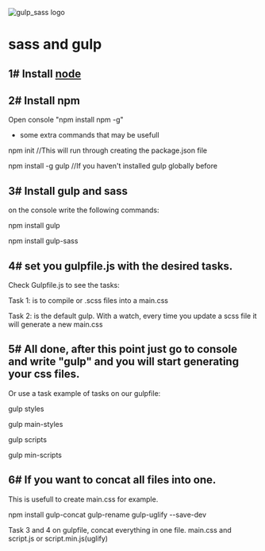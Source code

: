 ![gulp_sass logo](/dist/gulp_sass.png "gulp_sass logo")
# sass and gulp

## 1# Install [node](https://nodejs.org/en/)

## 2# Install npm 
Open console "npm install npm -g"

- some extra commands that may be usefull

npm init //This will run through creating the package.json file

npm install -g gulp //If you haven't installed gulp globally before


## 3# Install gulp and sass
on the console write the following commands:

npm install gulp

npm install gulp-sass

## 4# set you gulpfile.js with the desired tasks. 
Check Gulpfile.js to see the tasks:

Task 1: is to compile or .scss files into a main.css 

Task 2: is the default gulp. With a watch, every time you update a scss file it will generate a new main.css

## 5# All done, after this point just go to console and write "gulp" and you will start generating your css files. 
Or use a task example of tasks on our gulpfile:

gulp styles

gulp main-styles

gulp scripts

gulp min-scripts


## 6# If you want to concat all files into one. 
This is usefull to create main.css for example. 

npm install gulp-concat gulp-rename gulp-uglify --save-dev

Task 3 and 4 on gulpfile, concat everything in one file. main.css and script.js or script.min.js(uglify)